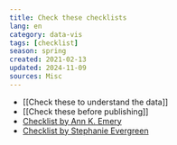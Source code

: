 ```yaml
---
title: Check these checklists
lang: en
category: data-vis
tags: [checklist]
season: spring
created: 2021-02-13
updated: 2024-11-09
sources: Misc
---
```


- [[Check these to understand the data]]
- [[Check these before publishing]]
- [Checklist by Ann K. Emery](https://depictdatastudio.com/data-visualization-design-process-step-by-step-guide-for-beginners/)
- [Checklist by Stephanie Evergreen](../__files/Checklist.pdf)